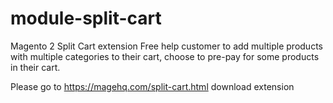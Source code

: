 # module-split-cart
Magento 2 Split Cart extension Free help customer to add multiple products with multiple categories to their cart, choose to pre-pay for some products in their cart.

Please go to https://magehq.com/split-cart.html download extension
